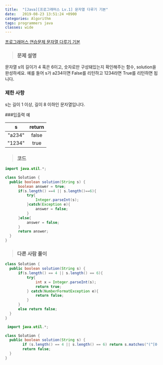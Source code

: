 ```yaml
---
title:  "[Java][프로그래머스 Lv.1] 문자열 다루기 기본"
date:   2019-08-23 13:51:24 +0900
categories: Algorithm
tags: programmers java
classes: wide
---  
```


[프로그래머스 연습문제 문자열 다루기 기본](https://programmers.co.kr/learn/courses/30/lessons/12918)  

> ### 문제 설명   

문자열 s의 길이가 4 혹은 6이고, 숫자로만 구성돼있는지 확인해주는 함수, solution을 완성하세요. 예를 들어 s가 a234이면 False를 리턴하고 1234라면 True를 리턴하면 됩니다.    

### 제한 사항  

s는 길이 1 이상, 길이 8 이하인 문자열입니다.

###입출력 예  

|    s   	| return 	|
|:------:	|:------:	|
| "a234" 	|  false 	|
| "1234" 	| true   	|

>### 코드    

```java
import java.util.*;

class Solution {
  public boolean solution(String s) {
      boolean answer = true;
      if(s.length() ==4 || s.length()==6){
          try{
              Integer.parseInt(s);
          }catch(Exception e){
              answer = false;
          }
      }else{
          answer = false;
      }
      return answer;
  }
}
```

>### 다른 사람 풀이  

```java
class Solution {
  public boolean solution(String s) {
      if(s.length() == 4 || s.length() == 6){
          try{
              int x = Integer.parseInt(s);
              return true;
          } catch(NumberFormatException e){
              return false;
          }
      }
      else return false;
  }
}
```

```java
 import java.util.*;

class Solution {
  public boolean solution(String s) {
        if (s.length() == 4 || s.length() == 6) return s.matches("(^[0-9]*$)");
        return false;
  }
}
```
